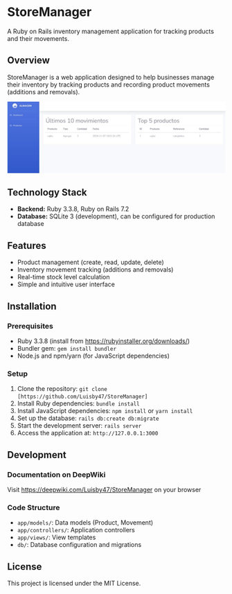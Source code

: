 # StoreManager

A Ruby on Rails inventory management application for tracking products and their movements.

## Overview 

StoreManager is a web application designed to help businesses manage their inventory by tracking products and recording product movements (additions and removals).

![Overview](overview.png)

## Technology Stack

- **Backend:** Ruby 3.3.8, Ruby on Rails 7.2
- **Database:** SQLite 3 (development), can be configured for production database

## Features

- Product management (create, read, update, delete)
- Inventory movement tracking (additions and removals)
- Real-time stock level calculation
- Simple and intuitive user interface

## Installation

### Prerequisites
- Ruby 3.3.8 (install from https://rubyinstaller.org/downloads/)
- Bundler gem: `gem install bundler`
- Node.js and npm/yarn (for JavaScript dependencies)

### Setup
1. Clone the repository: `git clone [https://github.com/Luisby47/StoreManager]`
2. Install Ruby dependencies: `bundle install`
3. Install JavaScript dependencies: `npm install` or `yarn install`
4. Set up the database: `rails db:create db:migrate`
5. Start the development server: `rails server`
6. Access the application at: `http://127.0.0.1:3000`

## Development

### Documentation on DeepWiki

Visit https://deepwiki.com/Luisby47/StoreManager on your browser


### Code Structure
- `app/models/`: Data models (Product, Movement)
- `app/controllers/`: Application controllers
- `app/views/`: View templates
- `db/`: Database configuration and migrations

## License

This project is licensed under the MIT License.
